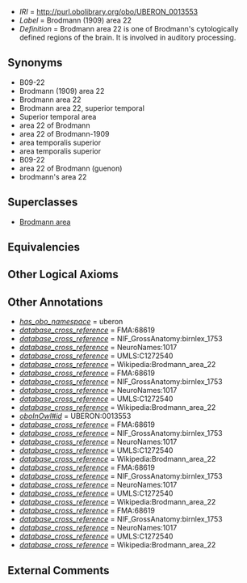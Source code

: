  * *IRI* = http://purl.obolibrary.org/obo/UBERON_0013553
 * *Label* = Brodmann (1909) area 22
 * *Definition* = Brodmann area 22 is one of Brodmann's cytologically defined regions of the brain. It is involved in auditory processing.

## Synonyms

 * B09-22
 * Brodmann (1909) area 22
 * Brodmann area 22
 * Brodmann area 22, superior temporal
 * Superior temporal area
 * area 22 of Brodmann
 * area 22 of Brodmann-1909
 * area temporalis superior
 * area temporalis superior
 * B09-22
 * area 22 of Brodmann (guenon)
 * brodmann's area 22

## Superclasses

 * [Brodmann area](../../UBERON/29/UBERON_0013529.md)

## Equivalencies


## Other Logical Axioms


## Other Annotations

 * *[has_obo_namespace](../../ce/oboInOwl#hasOBONamespace.md)* = uberon
 * *[database_cross_reference](../../ef/oboInOwl#hasDbXref.md)* = FMA:68619
 * *[database_cross_reference](../../ef/oboInOwl#hasDbXref.md)* = NIF_GrossAnatomy:birnlex_1753
 * *[database_cross_reference](../../ef/oboInOwl#hasDbXref.md)* = NeuroNames:1017
 * *[database_cross_reference](../../ef/oboInOwl#hasDbXref.md)* = UMLS:C1272540
 * *[database_cross_reference](../../ef/oboInOwl#hasDbXref.md)* = Wikipedia:Brodmann_area_22
 * *[database_cross_reference](../../ef/oboInOwl#hasDbXref.md)* = FMA:68619
 * *[database_cross_reference](../../ef/oboInOwl#hasDbXref.md)* = NIF_GrossAnatomy:birnlex_1753
 * *[database_cross_reference](../../ef/oboInOwl#hasDbXref.md)* = NeuroNames:1017
 * *[database_cross_reference](../../ef/oboInOwl#hasDbXref.md)* = UMLS:C1272540
 * *[database_cross_reference](../../ef/oboInOwl#hasDbXref.md)* = Wikipedia:Brodmann_area_22
 * *[oboInOwl#id](../../id/oboInOwl#id.md)* = UBERON:0013553
 * *[database_cross_reference](../../ef/oboInOwl#hasDbXref.md)* = FMA:68619
 * *[database_cross_reference](../../ef/oboInOwl#hasDbXref.md)* = NIF_GrossAnatomy:birnlex_1753
 * *[database_cross_reference](../../ef/oboInOwl#hasDbXref.md)* = NeuroNames:1017
 * *[database_cross_reference](../../ef/oboInOwl#hasDbXref.md)* = UMLS:C1272540
 * *[database_cross_reference](../../ef/oboInOwl#hasDbXref.md)* = Wikipedia:Brodmann_area_22
 * *[database_cross_reference](../../ef/oboInOwl#hasDbXref.md)* = FMA:68619
 * *[database_cross_reference](../../ef/oboInOwl#hasDbXref.md)* = NIF_GrossAnatomy:birnlex_1753
 * *[database_cross_reference](../../ef/oboInOwl#hasDbXref.md)* = NeuroNames:1017
 * *[database_cross_reference](../../ef/oboInOwl#hasDbXref.md)* = UMLS:C1272540
 * *[database_cross_reference](../../ef/oboInOwl#hasDbXref.md)* = Wikipedia:Brodmann_area_22
 * *[database_cross_reference](../../ef/oboInOwl#hasDbXref.md)* = FMA:68619
 * *[database_cross_reference](../../ef/oboInOwl#hasDbXref.md)* = NIF_GrossAnatomy:birnlex_1753
 * *[database_cross_reference](../../ef/oboInOwl#hasDbXref.md)* = NeuroNames:1017
 * *[database_cross_reference](../../ef/oboInOwl#hasDbXref.md)* = UMLS:C1272540
 * *[database_cross_reference](../../ef/oboInOwl#hasDbXref.md)* = Wikipedia:Brodmann_area_22

## External Comments

